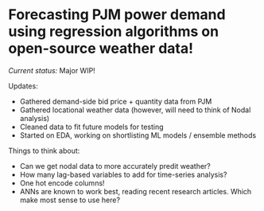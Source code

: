 # Forecasting PJM power demand using regression algorithms on open-source weather data!

*Current status:* Major WIP!

Updates:
- Gathered demand-side bid price + quantity data from PJM
- Gathered locational weather data (however, will need to think of Nodal analysis)
- Cleaned data to fit future models for testing
- Started on EDA, working on shortlisting ML models / ensemble methods

Things to think about:
- Can we get nodal data to more accurately predit weather?
- How many lag-based variables to add for time-series analysis?
- One hot encode columns!
- ANNs are known to work best, reading recent research articles. Which make most sense to use here?
